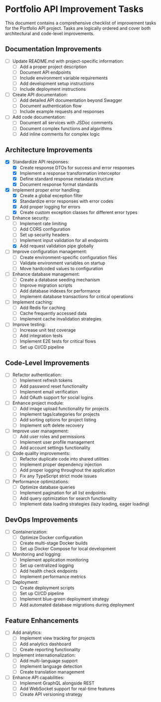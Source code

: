 # Portfolio API Improvement Tasks

This document contains a comprehensive checklist of improvement tasks for the Portfolio API project. Tasks are logically ordered and cover both architectural and code-level improvements.

## Documentation Improvements

- [ ] Update README.md with project-specific information:
  - [ ] Add a proper project description
  - [ ] Document API endpoints
  - [ ] Include environment variable requirements
  - [ ] Add development setup instructions
  - [ ] Include deployment instructions

- [ ] Create API documentation:
  - [ ] Add detailed API documentation beyond Swagger
  - [ ] Document authentication flow
  - [ ] Include example requests and responses

- [ ] Add code documentation:
  - [ ] Document all services with JSDoc comments
  - [ ] Document complex functions and algorithms
  - [ ] Add inline comments for complex logic

## Architecture Improvements

- [x] Standardize API responses:
  - [x] Create response DTOs for success and error responses
  - [x] Implement a response transformation interceptor
  - [x] Define standard response metadata structure
  - [x] Document response format standards

- [x] Implement proper error handling:
  - [x] Create a global exception filter
  - [x] Standardize error responses with error codes
  - [x] Add proper logging for errors
  - [x] Create custom exception classes for different error types

- [ ] Enhance security:
  - [ ] Implement rate limiting
  - [ ] Add CORS configuration
  - [ ] Set up security headers
  - [ ] Implement input validation for all endpoints
  - [x] Add request validation pipe globally

- [ ] Improve configuration management:
  - [ ] Create environment-specific configuration files
  - [ ] Validate environment variables on startup
  - [ ] Move hardcoded values to configuration

- [ ] Enhance database management:
  - [ ] Create a database seeding mechanism
  - [ ] Improve migration scripts
  - [ ] Add database indexes for performance
  - [ ] Implement database transactions for critical operations

- [ ] Implement caching:
  - [ ] Add Redis for caching
  - [ ] Cache frequently accessed data
  - [ ] Implement cache invalidation strategies

- [ ] Improve testing:
  - [ ] Increase unit test coverage
  - [ ] Add integration tests
  - [ ] Implement E2E tests for critical flows
  - [ ] Set up CI/CD pipeline

## Code-Level Improvements

- [ ] Refactor authentication:
  - [ ] Implement refresh tokens
  - [ ] Add password reset functionality
  - [ ] Implement email verification
  - [ ] Add OAuth support for social logins

- [ ] Enhance project module:
  - [ ] Add image upload functionality for projects
  - [ ] Implement tags/categories for projects
  - [ ] Add sorting options for project listing
  - [ ] Implement soft delete recovery

- [ ] Improve user management:
  - [ ] Add user roles and permissions
  - [ ] Implement user profile management
  - [ ] Add account settings functionality

- [ ] Code quality improvements:
  - [ ] Refactor duplicate code into shared utilities
  - [ ] Implement proper dependency injection
  - [ ] Add proper logging throughout the application
  - [ ] Fix any TypeScript strict mode issues

- [ ] Performance optimizations:
  - [ ] Optimize database queries
  - [ ] Implement pagination for all list endpoints
  - [ ] Add query optimization for search functionality
  - [ ] Implement data loading strategies (lazy loading, eager loading)

## DevOps Improvements

- [ ] Containerization:
  - [ ] Optimize Docker configuration
  - [ ] Create multi-stage Docker builds
  - [ ] Set up Docker Compose for local development

- [ ] Monitoring and logging:
  - [ ] Implement application monitoring
  - [ ] Set up centralized logging
  - [ ] Add health check endpoints
  - [ ] Implement performance metrics

- [ ] Deployment:
  - [ ] Create deployment scripts
  - [ ] Set up CI/CD pipeline
  - [ ] Implement blue-green deployment strategy
  - [ ] Add automated database migrations during deployment

## Feature Enhancements

- [ ] Add analytics:
  - [ ] Implement view tracking for projects
  - [ ] Add analytics dashboard
  - [ ] Create reporting functionality

- [ ] Implement internationalization:
  - [ ] Add multi-language support
  - [ ] Implement language detection
  - [ ] Create translation management

- [ ] Enhance API capabilities:
  - [ ] Implement GraphQL alongside REST
  - [ ] Add WebSocket support for real-time features
  - [ ] Create API versioning strategy
